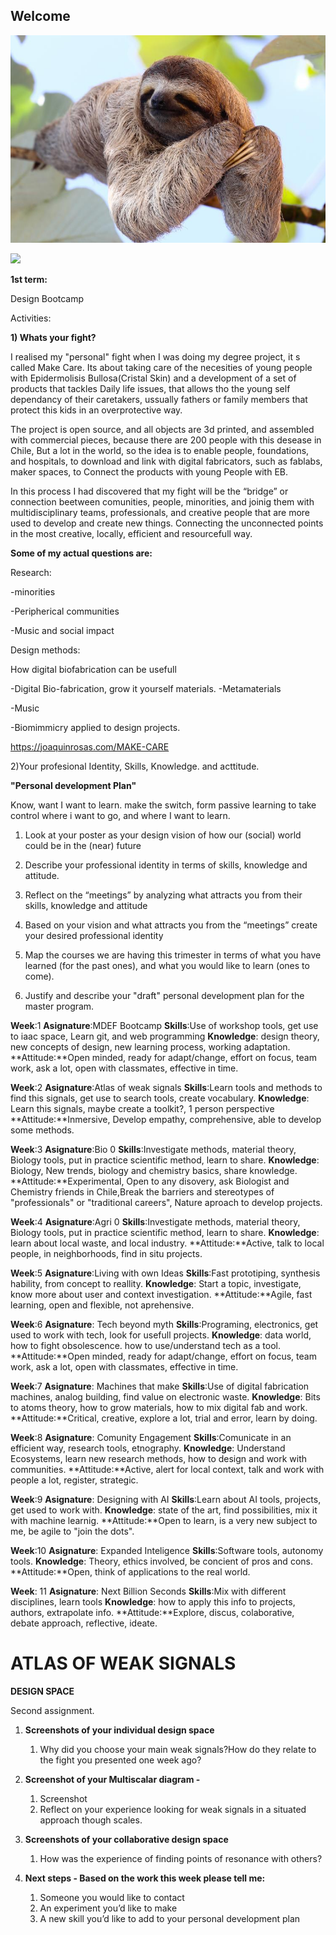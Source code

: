 ## Welcome

![](../images/perezoso.jpg)

![](/images/prueba_1.jpg)

**1st term:**

Design Bootcamp

Activities:

**1) Whats your fight?**

I realised my "personal" fight when I was doing my degree project, it s called Make Care. Its about taking care of the necesities of young people with Epidermolisis Bullosa(Cristal Skin) and a development of a set of products that tackles Daily life issues, that allows tho the young self dependancy of their caretakers, ussually fathers or family members that protect this kids in an overprotective way.

The project is open source, and all objects are 3d printed, and assembled with commercial pieces, because there are 200 people with this desease in Chile, But a lot in the world, so the idea is to enable people, foundations, and hospitals, to download and link with digital fabricators, such as fablabs, maker spaces, to Connect the products with young People with EB.

In this process I had discovered that my fight will be the “bridge” or connection beetween comunities, people, minorities, and joinig them with multidisciplinary teams, professionals, and creative people that are more used to develop and create new things. Connecting the unconnected points in the most creative, locally, efficient and resourcefull way.

**Some of my actual questions are:**

Research:

-minorities

-Peripherical communities

-Music and social impact

Design methods:

How digital biofabrication can be usefull

-Digital Bio-fabrication, grow it yourself materials.
-Metamaterials

-Music

-Biomimmicry applied to design projects.

https://joaquinrosas.com/MAKE-CARE

2)Your profesional Identity, Skills, Knowledge. and acttitude.

**"Personal development Plan"**

Know, want I want to learn. make the switch, form passive learning to take control where i want to go, and where I want to learn.

1) Look at your poster as your design vision of how our (social) world could be in the (near) future

2) Describe your professional identity in terms of skills, knowledge and attitude.

3) Reflect on the “meetings” by analyzing what attracts you from their skills, knowledge and attitude

4) Based on your vision and what attracts you from the “meetings” create your desired professional identity


5) Map the courses we are having this trimester in terms of what you have learned (for the past ones), and what you would like to learn (ones to come).

6) Justify and describe your "draft" personal development plan for the master program.

**Week**:1
**Asignature**:MDEF Bootcamp
**Skills**:Use of workshop tools, get use to iaac space, Learn git, and web programming
**Knowledge**: design theory, new concepts of design, new learning process, working adaptation.
**Attitude:**Open minded, ready for adapt/change, effort on focus, team work, ask a lot, open with classmates, effective in time.

**Week**:2
**Asignature**:Atlas of weak signals
**Skills**:Learn tools and methods to find this signals, get use to search tools, create vocabulary.
**Knowledge**: Learn this signals, maybe create a toolkit?, 1 person perspective
**Attitude:**Inmersive, Develop empathy, comprehensive, able to develop some methods.

**Week**:3
**Asignature**:Bio 0
**Skills**:Investigate methods, material theory, Biology tools, put in practice scientific method, learn to share.
**Knowledge**: Biology, New trends, biology and chemistry basics, share knowledge.
**Attitude:**Experimental, Open to any disovery, ask Biologist and Chemistry friends in Chile,Break the barriers and stereotypes of "professionals" or "traditional careers", Nature aproach to develop projects.

**Week**:4
**Asignature**:Agri 0
**Skills**:Investigate methods, material theory, Biology tools, put in practice scientific method, learn to share.
**Knowledge**: learn about local waste, and local industry.
**Attitude:**Active, talk to local people, in neighborhoods, find in situ projects.

**Week**:5
**Asignature**:Living with own Ideas
**Skills**:Fast prototiping, synthesis hability, from concept to reallity.
**Knowledge**: Start a topic, investigate, know more about user and context investigation.
**Attitude:**Agile, fast learning, open and flexible, not aprehensive.

**Week**:6
**Asignature**: Tech beyond myth
**Skills**:Programing, electronics, get used to work with tech, look for usefull projects.
**Knowledge**: data world, how to fight obsolescence. how to use/understand tech as a tool.
**Attitude:**Open minded, ready for adapt/change, effort on focus, team work, ask a lot, open with classmates, effective in time.

**Week**:7
**Asignature**: Machines that make
**Skills**:Use of digital fabrication machines, analog building, find value on electronic waste.
**Knowledge**: Bits to atoms theory, how to grow materials, how to mix digital fab and work.
**Attitude:**Critical, creative, explore a lot, trial and error, learn by doing.

**Week**:8
**Asignature**: Comunity Engagement
**Skills**:Comunicate in an efficient way, research tools, etnography.
**Knowledge**: Understand Ecosystems, learn new research methods, how to design and work with communities.
**Attitude:**Active, alert for local context, talk and work with people a lot, register, strategic.

**Week**:9
**Asignature**: Designing with AI
**Skills**:Learn about AI tools, projects, get used to work with.
**Knowledge**: state of the art, find possibilities, mix it with machine learnig.
**Attitude:**Open to learn, is a very new subject to me, be agile to "join the dots".

**Week**:10
**Asignature**: Expanded Inteligence
**Skills**:Software tools, autonomy tools.
**Knowledge**: Theory, ethics involved, be concient of pros and cons.
**Attitude:**Open, think of applications to the real world.

**Week**: 11
**Asignature**: Next Billion Seconds
**Skills**:Mix with different disciplines, learn tools
**Knowledge**: how to apply this info to projects, authors, extrapolate info.
**Attitude:**Explore, discus, colaborative, debate approach, reflective, ideate.


# ATLAS OF WEAK SIGNALS

**DESIGN SPACE**

Second assignment.

1. **Screenshots of your individual design space**
    1. Why did you choose your main weak signals?How do they relate to the fight you presented one week ago?
    
2. **Screenshot of your Multiscalar diagram -**
    1. Screenshot
    2. Reflect on your experience looking for weak signals in a situated approach though scales.
3. **Screenshots of your collaborative design space**
    1. How was the experience of finding points of resonance with others?
    
4. **Next steps - Based on the work this week please tell me:**
    1. Someone you would like to contact
    2. An experiment you’d like to make
    3. A new skill you’d like to add to your personal development plan